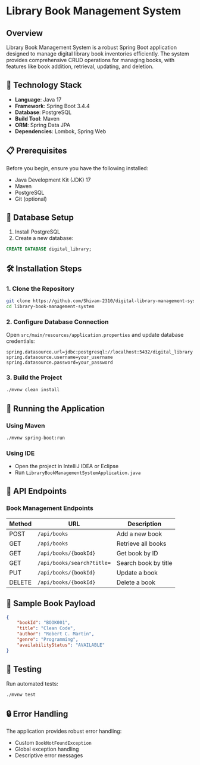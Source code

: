 # Library Book Management System

## Overview

Library Book Management System is a robust Spring Boot application designed to manage digital library book inventories efficiently. The system provides comprehensive CRUD operations for managing books, with features like book addition, retrieval, updating, and deletion.

## 🚀 Technology Stack

- **Language**: Java 17
- **Framework**: Spring Boot 3.4.4
- **Database**: PostgreSQL
- **Build Tool**: Maven
- **ORM**: Spring Data JPA
- **Dependencies**: Lombok, Spring Web

## 📋 Prerequisites

Before you begin, ensure you have the following installed:

- Java Development Kit (JDK) 17
- Maven
- PostgreSQL
- Git (optional)

## 🔧 Database Setup

1. Install PostgreSQL
2. Create a new database:
```sql
CREATE DATABASE digital_library;
```

## 🛠️ Installation Steps

### 1. Clone the Repository
```bash
git clone https://github.com/Shivam-2310/digital-library-management-system.git
cd library-book-management-system
```

### 2. Configure Database Connection

Open `src/main/resources/application.properties` and update database credentials:
```properties
spring.datasource.url=jdbc:postgresql://localhost:5432/digital_library
spring.datasource.username=your_username
spring.datasource.password=your_password
```

### 3. Build the Project
```bash
./mvnw clean install
```

## 🚀 Running the Application

### Using Maven
```bash
./mvnw spring-boot:run
```

### Using IDE
- Open the project in IntelliJ IDEA or Eclipse
- Run `LibraryBookManagementSystemApplication.java`

## 📡 API Endpoints

### Book Management Endpoints

| Method | URL | Description |
|--------|-----|-------------|
| POST | `/api/books` | Add a new book |
| GET | `/api/books` | Retrieve all books |
| GET | `/api/books/{bookId}` | Get book by ID |
| GET | `/api/books/search?title=` | Search book by title |
| PUT | `/api/books/{bookId}` | Update a book |
| DELETE | `/api/books/{bookId}` | Delete a book |

## 📝 Sample Book Payload
```json
{
    "bookId": "BOOK001",
    "title": "Clean Code",
    "author": "Robert C. Martin",
    "genre": "Programming",
    "availabilityStatus": "AVAILABLE"
}
```

## 🧪 Testing

Run automated tests:
```bash
./mvnw test
```

## 🔒 Error Handling

The application provides robust error handling:
- Custom `BookNotFoundException`
- Global exception handling
- Descriptive error messages

